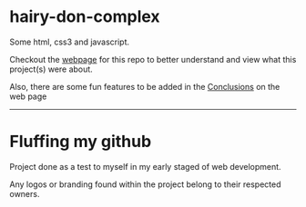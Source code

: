 hairy-don-complex
=================

Some html, css3 and javascript.  
  
Checkout the [webpage](skylerclayne.github.io/hairy-don-complex) for this repo to better understand and view what this project(s) were about.  
  
Also, there are some fun features to be added in the [Conclusions](skylerclayne.github.io/hairy-don-complex/#cons) on the web page 

-------------------------------

Fluffing my github
=====

Project done as a test to myself in my early staged of web development.  

Any logos or branding found within the project belong to their respected owners.
